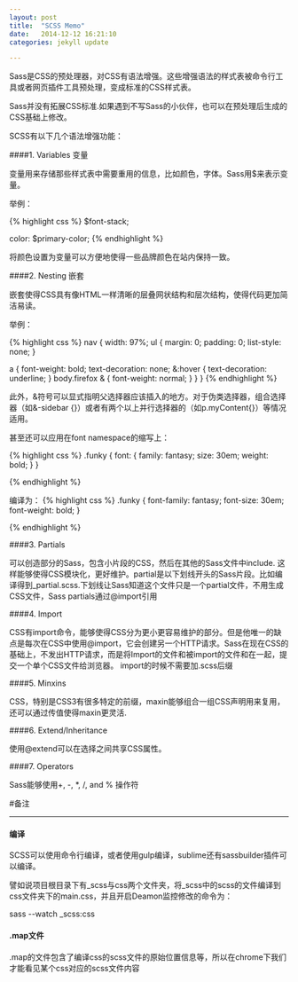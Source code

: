 ```yaml
---
layout: post
title:  "SCSS Memo"
date:   2014-12-12 16:21:10
categories: jekyll update

---
```


Sass是CSS的预处理器，对CSS有语法增强。这些增强语法的样式表被命令行工具或者网页插件工具预处理，变成标准的CSS样式表。

<!-- more -->

Sass并没有拓展CSS标准.如果遇到不写Sass的小伙伴，也可以在预处理后生成的CSS基础上修改。

SCSS有以下几个语法增强功能：

####1. Variables 变量


变量用来存储那些样式表中需要重用的信息，比如颜色，字体。Sass用$来表示变量。
	
举例：
	
{% highlight css %}
$font-stack;  

color: $primary-color;
{% endhighlight %}
	
将颜色设置为变量可以方便地使得一些品牌颜色在站内保持一致。
	
####2. Nesting 嵌套 

嵌套使得CSS具有像HTML一样清晰的层叠网状结构和层次结构，使得代码更加简洁易读。
	
举例：
	
{% highlight css %}
	nav {
	width: 97%;
  ul {
    margin: 0;
    padding: 0;
    list-style: none;
  }
  
  a { font-weight: bold; text-decoration: none; &:hover { text-decoration: underline; } body.firefox & { font-weight: normal; } }
  }
    {% endhighlight %}
	
此外，&符号可以显式指明父选择器应该插入的地方。对于伪类选择器，组合选择器（如&-sidebar {}）或者有两个以上并行选择器的（如p.myContent{}）等情况适用。

甚至还可以应用在font namespace的缩写上：

{% highlight css %}
.funky { font: { family: fantasy; size: 30em; weight: bold; } }

 {% endhighlight %}

编译为：
{% highlight css %}
.funky { font-family: fantasy; font-size: 30em; font-weight: bold; }

 {% endhighlight %}


####3. Partials

可以创造部分的Sass，包含小片段的CSS，然后在其他的Sass文件中include. 这样能够使得CSS模块化，更好维护。partial是以下划线开头的Sass片段。比如编译得到_partial.scss.下划线让Sass知道这个文件只是一个partial文件，不用生成CSS文件，Sass partials通过@import引用

####4. Import

CSS有import命令，能够使得CSS分为更小更容易维护的部分。但是他唯一的缺点是每次在CSS中使用@import，它会创建另一个HTTP请求。Sass在现在CSS的基础上，不发出HTTP请求，而是将Import的文件和被import的文件和在一起，提交一个单个CSS文件给浏览器。
import的时候不需要加.scss后缀

####5. Minxins

CSS，特别是CSS3有很多特定的前缀，maxin能够组合一组CSS声明用来复用，还可以通过传值使得maxin更灵活. 

####6. Extend/Inheritance

使用@extend可以在选择之间共享CSS属性。

####7. Operators

Sass能够使用+, -, *, /, and % 操作符



#备注

-------


#### 编译

SCSS可以使用命令行编译，或者使用gulp编译，sublime还有sassbuilder插件可以编译。

譬如说项目根目录下有_scss与css两个文件夹，将_scss中的scss的文件编译到css文件夹下的main.css，并且开启Deamon监控修改的命令为：

sass --watch  _scss:css

#### .map文件

.map的文件包含了编译css的scss文件的原始位置信息等，所以在chrome下我们才能看见某个css对应的scss文件内容




